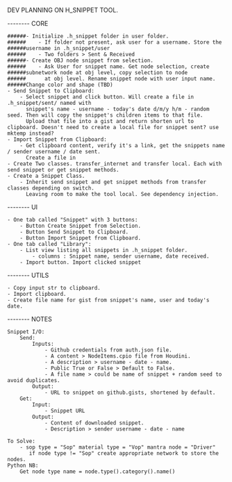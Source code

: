 DEV PLANNING ON H_SNIPPET TOOL.


-------- CORE

    ######- Initialize .h_snippet folder in user folder.
    ######    - If folder not present, ask user for a username. Store the ######username in .h_snippet/user
    ######    - Two folders > Sent & Received
    ######- Create OBJ node snippet from selection.
    ######    - Ask User for snippet name. Get node selection, create ######subnetwork node at obj level, copy selection to node
    ######      at obj level. Rename snippet node with user input name. ######Change color and shape (TBD)
    - Send Snippet to Clipboard:
        - Select snippet and click button. Will create a file in .h_snippet/sent/ named with 
          snippet's name - username - today's date d/m/y h/m - random seed. Then will copy the snippet's children items to that file.
          Upload that file into a gist and return shorten url to clipboard. Doesn't need to create a local file for snippet sent? use mktemp instead?
    - Import Snippet from Clipboard:
        - Get clipboard content, verify it's a link, get the snippets name / sender username / date sent.
          Create a file in 
    - Create Two classes. transfer_internet and transfer local. Each with send snippet or get snippet methods.
    - Create a Snippet Class.
        - Inherit send snippet and get snippet methods from transfer classes depending on switch. 
          Leaving room to make the tool local. See dependency injection.

-------- UI

    - One tab called "Snippet" with 3 buttons: 
        - Button Create Snippet from Selection.
        - Button Send Snippet to Clipboard.
        - Button Import Snippet from Clipboard.
    - One tab called "Library":
        - List view listing all snippets in .h_snippet folder.
            - columns : Snippet name, sender username, date received.
        - Import button. Import clicked snippet

-------- UTILS

    - Copy input str to clipboard.
    - Import clipboard.
    - Create file name for gist from snippet's name, user and today's date.

-------- NOTES

    Snippet I/O:
        Send:
            Inputs:
                - Github credentials from auth.json file.
                - A content > NodeItems.cpio file from Houdini.
                - A description > username - date - name.
                - Public True or False > Default to False.
                - A file name > could be name of snippet + random seed to avoid duplicates.
            Output:
                - URL to snippet on github.gists, shortened by default.
        Get:
            Input:
                - Snippet URL
            Output:
                - Content of downloaded snippet.
                - Description > sender username - date - name

    To Solve:
        - sop type = "Sop" material type = "Vop" mantra node = "Driver"
           if node type != "Sop" create appropriate network to store the nodes.
    Python NB:
        Get node type name = node.type().category().name()